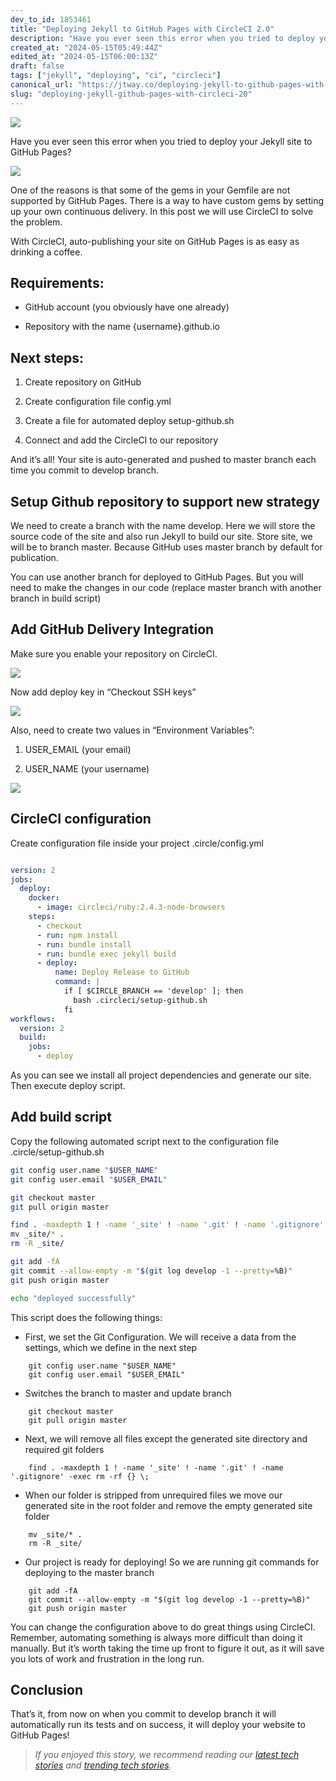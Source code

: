 ```yaml
---
dev_to_id: 1853461
title: "Deploying Jekyll to GitHub Pages with CircleCI 2.0"
description: "Have you ever seen this error when you tried to deploy your Jekyll site to GitHub Pages?    One of..."
created_at: "2024-05-15T05:49:44Z"
edited_at: "2024-05-15T06:00:13Z"
draft: false
tags: ["jekyll", "deploying", "ci", "circleci"]
canonical_url: "https://jtway.co/deploying-jekyll-to-github-pages-with-circleci-2-0-3eb69324bc6e"
slug: "deploying-jekyll-github-pages-with-circleci-20"
---
```

![](https://cdn-images-1.medium.com/max/2000/1*l25XXd39n4mR4eXv4n8G5A.jpeg)

Have you ever seen this error when you tried to deploy your Jekyll site to GitHub Pages?

![](https://cdn-images-1.medium.com/max/2000/0*0zYQC1R7VWj_V-Hh.)

One of the reasons is that some of the gems in your Gemfile are not supported by GitHub Pages. There is a way to have custom gems by setting up your own continuous delivery. In this post we will use CircleCI to solve the problem.

With CircleCI, auto-publishing your site on GitHub Pages is as easy as drinking a coffee.

## Requirements:

* GitHub account (you obviously have one already)

* Repository with the name {username}.github.io

## Next steps:

 1. Create repository on GitHub

 2. Create configuration file config.yml

 3. Create a file for automated deploy setup-github.sh

 4. Connect and add the CircleCI to our repository

And it’s all! Your site is auto-generated and pushed to master branch each time you commit to develop branch.

## **Setup Github repository to support new strategy**

We need to create a branch with the name develop. Here we will store the source code of the site and also run Jekyll to build our site. Store site, we will be to branch master. Because GitHub uses master branch by default for publication.

You can use another branch for deployed to GitHub Pages. But you will need to make the changes in our code (replace master branch with another branch in build script)

## Add GitHub Delivery Integration

Make sure you enable your repository on CircleCI.

![](https://cdn-images-1.medium.com/max/2418/0*ob-rkgbt1sjMvHdL.)

Now add deploy key in “Checkout SSH keys”

![](https://cdn-images-1.medium.com/max/2450/0*vkMdyUwvzhsNqvIB.)

Also, need to create two values in “Environment Variables”:

 1. USER_EMAIL (your email)

 2. USER_NAME (your username)

![](https://cdn-images-1.medium.com/max/2450/0*75feLThKpIfxkGc0.)

## CircleCI configuration

Create configuration file inside your project .circle/config.yml

```yaml

version: 2
jobs:
  deploy:
    docker:
      - image: circleci/ruby:2.4.3-node-browsers
    steps:
      - checkout
      - run: npm install
      - run: bundle install
      - run: bundle exec jekyll build
      - deploy:
          name: Deploy Release to GitHub
          command: |
            if [ $CIRCLE_BRANCH == 'develop' ]; then
              bash .circleci/setup-github.sh
            fi
workflows:
  version: 2
  build:
    jobs:
      - deploy
```

As you can see we install all project dependencies and generate our site. Then execute deploy script.

## Add build script

Copy the following automated script next to the configuration file .circle/setup-github.sh

```bash
git config user.name "$USER_NAME"
git config user.email "$USER_EMAIL"

git checkout master
git pull origin master

find . -maxdepth 1 ! -name '_site' ! -name '.git' ! -name '.gitignore' -exec rm -rf {} \;
mv _site/* .
rm -R _site/

git add -fA
git commit --allow-empty -m "$(git log develop -1 --pretty=%B)"
git push origin master

echo "deployed successfully"
```

This script does the following things:

* First, we set the Git Configuration. We will receive a data from the settings, which we define in the next step
```
    git config user.name "$USER_NAME"
    git config user.email "$USER_EMAIL"
```
* Switches the branch to master and update branch
```
    git checkout master
    git pull origin master
```
* Next, we will remove all files except the generated site directory and required git folders
```
    find . -maxdepth 1 ! -name '_site' ! -name '.git' ! -name '.gitignore' -exec rm -rf {} \;
```
* When our folder is stripped from unrequired files we move our generated site in the root folder and remove the empty generated site folder
```
    mv _site/* .
    rm -R _site/
```
* Our project is ready for deploying! So we are running git commands for deploying to the master branch
```
    git add -fA
    git commit --allow-empty -m "$(git log develop -1 --pretty=%B)"
    git push origin master
```
You can change the configuration above to do great things using CircleCI. Remember, automating something is always more difficult than doing it manually. But it’s worth taking the time up front to figure it out, as it will save you lots of work and frustration in the long run.

## Conclusion

That’s it, from now on when you commit to develop branch it will automatically run its tests and on success, it will deploy your website to GitHub Pages!
>  *If you enjoyed this story, we recommend reading our [latest tech stories](https://jtway.co) and [trending tech stories](https://jtway.co/trending).*
